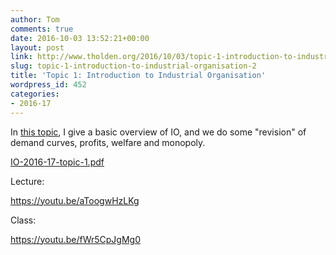 ```yaml
---
author: Tom
comments: true
date: 2016-10-03 13:52:21+00:00
layout: post
link: http://www.tholden.org/2016/10/03/topic-1-introduction-to-industrial-organisation-2/
slug: topic-1-introduction-to-industrial-organisation-2
title: 'Topic 1: Introduction to Industrial Organisation'
wordpress_id: 452
categories:
- 2016-17
---
```


In [this topic](http://www.tholden.org/wp-content/uploads/2016/10/IO-2016-17-topic-1.pdf), I give a basic overview of IO, and we do some "revision" of demand curves, profits, welfare and monopoly.






[IO-2016-17-topic-1.pdf](http://www.tholden.org/wp-content/uploads/2016/10/IO-2016-17-topic-1.pdf)






Lecture:

https://youtu.be/aToogwHzLKg

Class:

https://youtu.be/fWr5CpJgMg0
